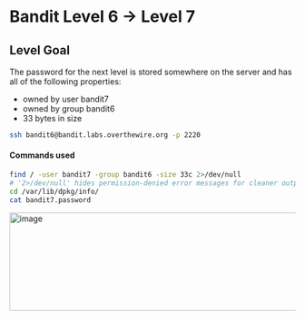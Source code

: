 # Bandit Level 6 → Level 7

## Level Goal
The password for the next level is stored somewhere on the server and has all of the following properties:
- owned by user bandit7
- owned by group bandit6
- 33 bytes in size

```bash
ssh bandit6@bandit.labs.overthewire.org -p 2220
```

#### Commands used
```bash
find / -user bandit7 -group bandit6 -size 33c 2>/dev/null
# '2>/dev/null' hides permission-denied error messages for cleaner output.
cd /var/lib/dpkg/info/
cat bandit7.password
```

<img width="1250" height="173" alt="image" src="https://github.com/user-attachments/assets/581bd5da-26f5-4f91-91f1-71d78f41a0cc" />

